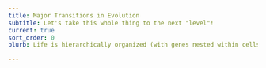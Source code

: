 ```yaml
---
title: Major Transitions in Evolution
subtitle: Let's take this whole thing to the next "level"!
current: true
sort_order: 0
blurb: Life is hierarchically organized (with genes nested within cells nested within multicellular organisms nested within societies). This hierarchy itself is a derived state; all higher levels evolved from lower levels. We study how new levels of the biological hierarchy evolve and how these evolutionary transitions are stabilized once a new level is formed. Using the evolution of multicellularity as an example, we hypothesized that conflicts among the levels of selection could serve as fuel for the evolution of individuality (Rainey and Kerr, 2010). We also explored the conditions that favor the evolution of division of labor between cells within a multicellular organism (Goldsby et al, 2012; Goldsby et al, 2014; Libby et al, 2014). We find that mutations that increase the fitness of nascent multicellular organisms may have deleterious effects outside of the group context, leading to increased interdependence and the loss of cellular autonomy (Hammerschmidt et al, 2014; Libby et al, 2016). We are also exploring how host-symbiont interdependencies could lead to transitions in individuality in mutualistic symbioses (Estrela et al, 2016).

---
```

